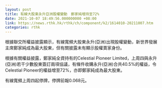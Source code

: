 ```yaml
---
layout: post
title: 有線大股東永升亞洲股權變動　鄭家純增持至72%
date: 2021-10-07 18:49:56.000000000 +08:00
link: https://news.rthk.hk/rthk/ch/component/k2/1614010-20211007.htm
categories: rthk
---
```


根據聯交所權益披露顯示，有線寬頻大股東永升(亞洲)出現股權變動，新世界發展主席鄭家純成為最大股東，但有關披露未有顯示股權賣家身份。

根據有關權益披露，鄭家純全資持有的Celestial Pioneer Limited，上周四與永升(亞洲)若干少數股東簽訂兩項協議，有條件收購永升(亞洲)合共40.5%的權益，令Celestial Pioneer的權益增至72%，亦即鄭家純成為最大股東。

有線寬頻上周四起停牌，停牌前報0.068元。
